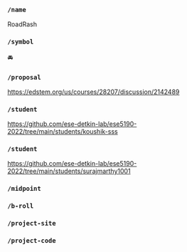 ### `/name`
RoadRash
### `/symbol`
🚘
### `/proposal`
https://edstem.org/us/courses/28207/discussion/2142489
### `/student`
https://github.com/ese-detkin-lab/ese5190-2022/tree/main/students/koushik-sss
### `/student`
https://github.com/ese-detkin-lab/ese5190-2022/tree/main/students/surajmarthy1001
### `/midpoint`
### `/b-roll`
### `/project-site`
### `/project-code`
